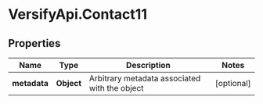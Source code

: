 # VersifyApi.Contact11

## Properties

Name | Type | Description | Notes
------------ | ------------- | ------------- | -------------
**metadata** | **Object** | Arbitrary metadata associated with the object | [optional] 


